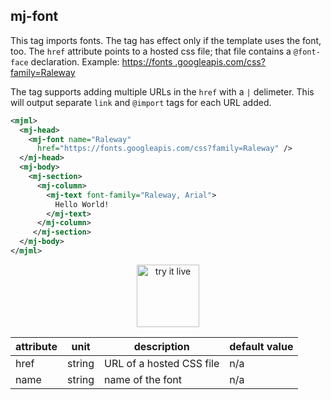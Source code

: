 ## mj-font

This tag imports fonts.
The tag has effect only if the template uses the font, too. 
The `href` attribute points to a hosted css file; that file contains a `@font-face` declaration.
Example: [https://fonts
.googleapis.com/css?family=Raleway](https://fonts.googleapis.com/css?family=Raleway)

The tag supports adding multiple URLs in the `href` with a `|` delimeter. This will output separate `link` and `@import` tags for each URL added.


 ```xml
 <mjml>
   <mj-head>
     <mj-font name="Raleway"
       href="https://fonts.googleapis.com/css?family=Raleway" />
   </mj-head>
   <mj-body>
     <mj-section>
       <mj-column>
         <mj-text font-family="Raleway, Arial">
           Hello World!
         </mj-text>
       </mj-column>
      </mj-section>
   </mj-body>
 </mjml>
 ```

<p style="text-align: center;" >
  <a href="https://mjml.io/try-it-live/components/head-font">
    <img width="100px" src="https://mjml.io/assets/img/svg/TRYITLIVE.svg" alt="try it live" />
  </a>
</p>

attribute   | unit     | description                | default value
------------|----------|----------------------------|---------------
href        | string   | URL of a hosted CSS file   | n/a
name        | string   | name of the font           | n/a
